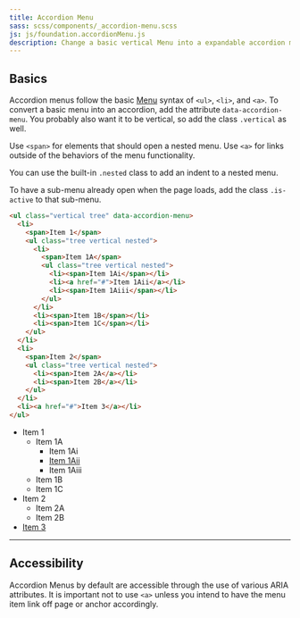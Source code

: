 ```yaml
---
title: Accordion Menu
sass: scss/components/_accordion-menu.scss
js: js/foundation.accordionMenu.js
description: Change a basic vertical Menu into a expandable accordion menu with the Accordion Menu plugin.
---
```


## Basics

Accordion menus follow the basic [Menu](menu.html) syntax of `<ul>`, `<li>`, and `<a>`. To convert a basic menu into an accordion, add the attribute `data-accordion-menu`. You probably also want it to be vertical, so add the class `.vertical` as well.

Use `<span>` for elements that should open a nested menu.  Use `<a>` for links outside of the behaviors of the menu functionality.

<div class="primary callout">
  <p>You can use the built-in <code>.nested</code> class to add an indent to a nested menu.</p>
</div>

<div class="primary callout">
  <p>To have a sub-menu already open when the page loads, add the class <code>.is-active</code> to that sub-menu.</p>
</div>

```html
<ul class="vertical tree" data-accordion-menu>
  <li>
    <span>Item 1</span>
    <ul class="tree vertical nested">
      <li>
        <span>Item 1A</span>
        <ul class="tree vertical nested">
          <li><span>Item 1Ai</span></li>
          <li><a href="#">Item 1Aii</a></li>
          <li><span>Item 1Aiii</span></li>
        </ul>
      </li>
      <li><span>Item 1B</span></li>
      <li><span>Item 1C</span></li>
    </ul>
  </li>
  <li>
    <span>Item 2</span>
    <ul class="tree vertical nested">
      <li><span>Item 2A</a></li>
      <li><span>Item 2B</a></li>
    </ul>
  </li>
  <li><a href="#">Item 3</a></li>
</ul>
```

<ul class="vertical tree" data-accordion-menu>
  <li>
    <span>Item 1</span>
    <ul class="tree vertical nested">
      <li>
        <span>Item 1A</span>
        <ul class="tree vertical nested">
          <li><span>Item 1Ai</span></li>
          <li><a href="#">Item 1Aii</a></li>
          <li><span>Item 1Aiii</span></li>
        </ul>
      </li>
      <li><span>Item 1B</span></li>
      <li><span>Item 1C</span></li>
    </ul>
  </li>
  <li>
    <span>Item 2</span>
    <ul class="tree vertical nested">
      <li><span>Item 2A</a></li>
      <li><span>Item 2B</a></li>
    </ul>
  </li>
  <li><a href="#">Item 3</a></li>
</ul>


---

## Accessibility

Accordion Menus by default are accessible through the use of various ARIA attributes. It is important not to use `<a>` unless you intend to have the menu item link off page or anchor accordingly.
